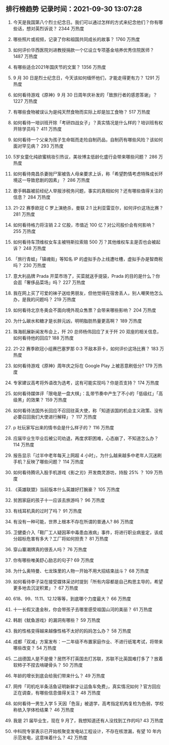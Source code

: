 
## 排行榜趋势 记录时间：2021-09-30 13:07:28
  
  1. 今天是我国第八个烈士纪念日。我们可以通过怎样的方式来纪念他们？你有哪些话，想对英烈诉说？ 2344 万热度
    
  2. 哪些照片或视频，记录了你和祖国共同成长的故事？ 1760 万热度
    
  3. 如何评价华西医院刘进教授捐款一个亿设立专项基金培养优秀住院医师？ 1487 万热度
    
  4. 有哪些适合2021年国庆节的文案？ 1356 万热度
    
  5. 9 月 30 日是烈士纪念日，今天该如何缅怀他们，才能走得更有力？ 1291 万热度
    
  6. 如何看待游戏《原神》9 月 30 日周年庆补发的「致旅行者的感恩答谢」？ 1227 万热度
    
  7. 有哪些食物被误认为是纯天然食物而实际上却是加工食物？ 517 万热度
    
  8. 如何看待一培训班开除「考研四战女子」？真实情况是什么样的？培训班有权开除学员吗？ 411 万热度
    
  9. 如何看待一个父亲为孩子生命铤而走险自制药品，自制药有哪些风险？该如何面对罕见病？ 293 万热度
    
  10. 5岁女童化纯欲蜜桃妆引热议，美妆博主低龄化盛行会带来哪些问题？ 286 万热度
    
  11. 如何看待南昌杀妻抛尸案被告人母亲要求上诉，称「希望酌情考虑特殊成长环境这一导致悲剧的因素」？ 286 万热度
    
  12. 歌手韩磊被前经纪人举报涉税务问题，事实的真相如何？还有哪些值得关注的信息？ 284 万热度
    
  13. 21-22 赛季欧冠 C 罗上演绝杀，曼联 2:1 比利亚雷亚尔，如何评价这场比赛？ 281 万热度
    
  14. 如何看待格力将注销 2.2 亿股，市值近 100 亿？对公司股价会有何影响？ 255 万热度
    
  15. 如何看待车顶维权女车主被特斯拉索赔 500 万？其他维权车主是否也会被起诉？ 248 万热度
    
  16. 「旅行青蛙」「镇魂街」等知名 IP 的虚拟手办上线遭吐槽，虚拟手办是智商税吗？ 230 万热度
    
  17. 意大利品牌 Prada 开菜市场了，买菜就送手提袋，Prada 的目的是什么？你会逛「奢侈品菜场」吗？ 227 万热度
    
  18. 我在网上买了可爱的袜子送给男朋友，但他觉得在宿舍丢人，别人嘲笑他怎么办，是我的问题吗？ 219 万热度
    
  19. 如何看待北京冬奥会不面向境外观众售票？会带来哪些影响？ 204 万热度
    
  20. 为什么碳水和糖才是长胖元凶，明明脂肪热量更高啊？ 189 万热度
    
  21. 珠海航展新闻发布会上，歼 20 总师杨伟回应了关于歼 20 双座的相关信息，如何看待他的回应? 188 万热度
    
  22. 21-22 赛季欧冠小组赛巴塞罗那 0:3 不敌本菲卡，如何评价这场比赛？ 183 万热度
    
  23. 如何看待游戏《原神》周年庆之际在 Google Play 上被恶意刷低分? 179 万热度
    
  24. 专家建议高考将外语改为选考，这有可能实现吗？你是否支持？ 174 万热度
    
  25. 如何看待媒体评「限电是一盘大棋」：乱带节奏中产生了不小的「低级红」「高级黑」的效果？ 159 万热度
    
  26. 如何看待法国外长回应不召回驻英大使，称「知道该国的机会主义政策、没有必要召回我们大使进行解释」？ 117 万热度
    
  27. p 社玩家写出来的情书会是什么样子的？ 116 万热度
    
  28. 应届毕业生毕业后被公司劝退，再度求职困难，心态崩了，不知道怎么办？ 114 万热度
    
  29. 报告显示「过半中老年每天上网超 4 小时」，为什么越来越多中老年人沉迷刷手机？反映了哪些问题？ 114 万热度
    
  30. 如何看待腾讯入股手机游戏《影之刃》开发商灵游坊，持股 25% ？ 109 万热度
    
  31. 《英雄联盟》当前版本什么英雄好打腕豪？ 105 万热度
    
  32. 贫困家庭的孩子十一应该去旅游吗？ 96 万热度
    
  33. 有线耳机真的过时了吗？ 91 万热度
    
  34. 有没有一种可能，世界上根本不存在所谓的普通人? 86 万热度
    
  35. 卫健委介入「鞋厂工人疑因苯中毒患血液病」事件，将进行职业病鉴定，该成分超标危害有多大？工厂将如何担责？ 81 万热度
    
  36. 穿山寨潮牌真的很丢人吗？ 76 万热度
    
  37. 你有哪些唯美舒心励志的句子? 69 万热度
    
  38. 为什么奥特曼、七龙珠里的人物一开始不用大招结束战斗？ 68 万热度
    
  39. 如何看待李子柒在接受媒体采访时提到「所有内容都是自己构思主导的，希望更多地去沉淀积累」？ 67 万热度
    
  40. 618、99、11.11、12.12等等，到底哪个力度最大？ 66 万热度
    
  41. 十一长假又逢金秋，你会带孩子去哪里感受祖国山河的美丽？ 61 万热度
    
  42. 韩剧《鱿鱼游戏》的漏洞有哪些？ 59 万热度
    
  43. 我的性格变得越来越像性格不太好的妈妈怎么办？ 58 万热度
    
  44. 成都「双减」方案发布：一二年级不布置家庭作业、不进行纸笔考试，将带来哪些改变？ 54 万热度
    
  45. 二战德国人是不是傻？居然不打英国去打苏联，苏联不比英国难打多了？放着软柿子不捏去啃硬骨头？ 50 万热度
    
  46. 年龄的增长到底会给我们带来什么？ 49 万热度
    
  47. 网传「司机吃半条活鱼证明新鲜才让运鱼车免费」，真实情况如何？官方回应正在调查，有哪些信息值得关注？ 48 万热度
    
  48. 如何看待一男生入学 5 天因「色盲」被退学，高考指定机构复检为色弱，学校称依入学体检结果？ 46 万热度
    
  49. 我是 21 届毕业生，现在 9 月了，我想知道还有人没找到工作的吗? 43 万热度
    
  50. 中科院专家表示已开始核聚变发电站工程设计，不存在核泄漏，有望 10 年内示范发电，这意味着什么？ 42 万热度
    